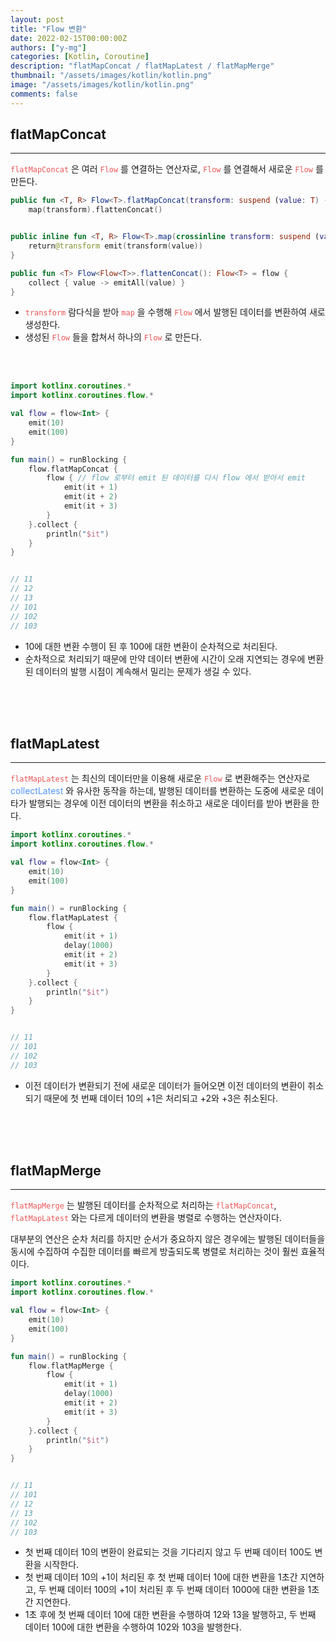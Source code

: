 ```yaml
---
layout: post
title: "Flow 변환"
date: 2022-02-15T00:00:00Z
authors: ["y-mg"]
categories: [Kotlin, Coroutine]
description: "flatMapConcat / flatMapLatest / flatMapMerge"
thumbnail: "/assets/images/kotlin/kotlin.png"
image: "/assets/images/kotlin/kotlin.png"
comments: false
---
```



## flatMapConcat
***
<code style="color: #eb5657;">flatMapConcat</code> 은 여러 <code style="color: #eb5657;">Flow</code> 를 연결하는 연산자로, <code style="color: #eb5657;">Flow</code> 를 연결해서 새로운 <code style="color: #eb5657;">Flow</code> 를 만든다.
<br/>

```kotlin
public fun <T, R> Flow<T>.flatMapConcat(transform: suspend (value: T) -> Flow<R>): Flow<R> =
    map(transform).flattenConcat()


public inline fun <T, R> Flow<T>.map(crossinline transform: suspend (value: T) -> R): Flow<R> = transform { value ->
    return@transform emit(transform(value))
}

public fun <T> Flow<Flow<T>>.flattenConcat(): Flow<T> = flow {
    collect { value -> emitAll(value) }
}
```
- <code style="color: #eb5657;">transform</code> 람다식을 받아 <code style="color: #eb5657;">map</code> 을 수행해 <code style="color: #eb5657;">Flow</code> 에서 발행된 데이터를 변환하여 새로 생성한다.
- 생성된 <code style="color: #eb5657;">Flow</code> 들을 합쳐서 하나의 <code style="color: #eb5657;">Flow</code> 로 만든다.
<br/>
<br/>

```kotlin
import kotlinx.coroutines.*
import kotlinx.coroutines.flow.*

val flow = flow<Int> {
    emit(10)
    emit(100)
}

fun main() = runBlocking {
    flow.flatMapConcat {
        flow { // flow 로부터 emit 된 데이터를 다시 flow 에서 받아서 emit
            emit(it + 1)
            emit(it + 2)
            emit(it + 3)
        }
    }.collect {
        println("$it")
    }
}


// 11
// 12
// 13
// 101
// 102
// 103
```
- 10에 대한 변환 수행이 된 후 100에 대한 변환이 순차적으로 처리된다.
- 순차적으로 처리되기 때문에 만약 데이터 변환에 시간이 오래 지연되는 경우에 변환된 데이터의 발행 시점이 계속해서 밀리는 문제가 생길 수 있다.
<br/>
<br/>
<br/>



## flatMapLatest
***
<code style="color: #eb5657;">flatMapLatest</code> 는 최신의 데이터만을 이용해 새로운 <code style="color: #eb5657;">Flow</code> 로 변환해주는 연산자로 <span onClick="window.open('../2022-02-13--09. collect & collectLatest');" style="cursor:pointer; color: #5495ff;">collectLatest</span> 와 유사한 동작을 하는데, 발행된 데이터를 변환하는 도중에 새로운 데이타가 발행되는 경우에 이전 데이터의 변환을 취소하고 새로운 데이터를 받아 변환을 한다.
<br/>

```kotlin
import kotlinx.coroutines.*
import kotlinx.coroutines.flow.*

val flow = flow<Int> {
    emit(10)
    emit(100)
}

fun main() = runBlocking {
    flow.flatMapLatest {
        flow {
            emit(it + 1)
            delay(1000)
            emit(it + 2)
            emit(it + 3)
        }
    }.collect {
        println("$it")
    }
}


// 11
// 101
// 102
// 103
```
- 이전 데이터가 변환되기 전에 새로운 데이터가 들어오면 이전 데이터의 변환이 취소되기 때문에 첫 번째 데이터 10의 +1은 처리되고 +2와 +3은 취소된다.
<br/>
<br/>
<br/>



## flatMapMerge
***
<code style="color: #eb5657;">flatMapMerge</code> 는 발행된 데이터를 순차적으로 처리하는 <code style="color: #eb5657;">flatMapConcat</code>, <code style="color: #eb5657;">flatMapLatest</code> 와는 다르게 데이터의 변환을 병렬로 수행하는 연산자이다.
<br/>

대부분의 연산은 순차 처리를 하지만 순서가 중요하지 않은 경우에는 발행된 데이터들을 동시에 수집하여 수집한 데이터를 빠르게 방출되도록 병렬로 처리하는 것이 훨씬 효율적이다.
<br/>

```kotlin
import kotlinx.coroutines.*
import kotlinx.coroutines.flow.*

val flow = flow<Int> {
    emit(10)
    emit(100)
}

fun main() = runBlocking {
    flow.flatMapMerge {
        flow {
            emit(it + 1)
            delay(1000)
            emit(it + 2)
            emit(it + 3)
        }
    }.collect {
        println("$it")
    }
}


// 11
// 101
// 12
// 13
// 102
// 103
```
- 첫 번째 데이터 10의 변환이 완료되는 것을 기다리지 않고 두 번째 데이터 100도 변환을 시작한다.
- 첫 번째 데이터 10의 +1이 처리된 후 첫 번째 데이터 10에 대한 변환을 1초간 지연하고, 두 번째 데이터 100의 +1이 처리된 후 두 번째 데이터 1000에 대한 변환을 1초간 지연한다.
- 1초 후에 첫 번째 데이터 10에 대한 변환을 수행하여 12와 13을 발행하고, 두 번째 데이터 100에 대한 변환을 수행하여 102와 103을 발행한다.